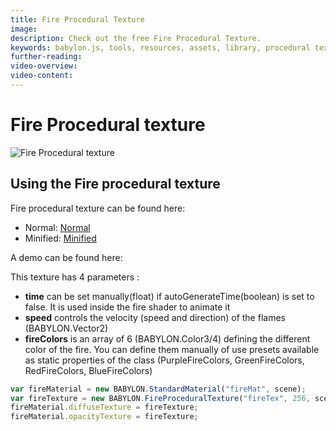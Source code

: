 ```yaml
---
title: Fire Procedural Texture
image: 
description: Check out the free Fire Procedural Texture.
keywords: babylon.js, tools, resources, assets, library, procedural texture, fire
further-reading:
video-overview:
video-content:
---
```


# Fire Procedural texture

![Fire Procedural texture](/img/extensions/proceduraltextures/firept.PNG)

## Using the Fire procedural texture

Fire procedural texture can be found here:

- Normal: [Normal](https://cdn.babylonjs.com/proceduralTexturesLibrary/babylon.fireProceduralTexture.js)
- Minified: [Minified](https://cdn.babylonjs.com/proceduralTexturesLibrary/babylon.fireProceduralTexture.min.js)

<Alert severity="warning" title="Warning" description="The CDN should not be used in production environments. The purpose of our CDN is to serve Babylon packages to users learning how to use the platform or running small experiments. Once you've built an application and are ready to share it with the world at large, you should serve all packages from your own CDN."/>

A demo can be found here:  <Playground id="#KM3TC" title="Fire Procedural Texture" description="Fire Procedural Texture"/>

This texture has 4 parameters :
- **time** can be set manually(float) if autoGenerateTime(boolean) is set to false. It is used inside the fire shader to animate it
- **speed** controls the velocity (speed and direction) of the flames (BABYLON.Vector2)
- **fireColors** is an array of 6 (BABYLON.Color3/4) defining the different color of the fire. You can define them manually of use presets available as static properties of the class (PurpleFireColors, GreenFireColors, RedFireColors, BlueFireColors)

```javascript
var fireMaterial = new BABYLON.StandardMaterial("fireMat", scene);
var fireTexture = new BABYLON.FireProceduralTexture("fireTex", 256, scene);
fireMaterial.diffuseTexture = fireTexture;
fireMaterial.opacityTexture = fireTexture;
```
